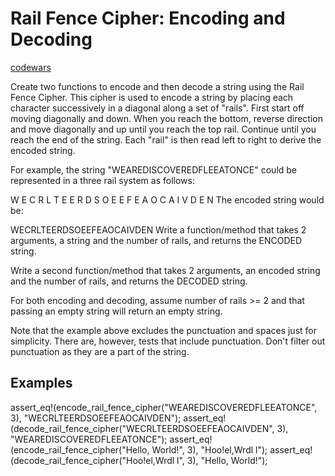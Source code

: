# Rail Fence Cipher: Encoding and Decoding

[codewars](https://www.codewars.com/kata/58c5577d61aefcf3ff000081/train/rust)

Create two functions to encode and then decode a string using the Rail Fence Cipher. This cipher is used to encode a string by placing each character successively in a diagonal along a set of "rails". First start off moving diagonally and down. When you reach the bottom, reverse direction and move diagonally and up until you reach the top rail. Continue until you reach the end of the string. Each "rail" is then read left to right to derive the encoded string.

For example, the string "WEAREDISCOVEREDFLEEATONCE" could be represented in a three rail system as follows:

W       E       C       R       L       T       E
  E   R   D   S   O   E   E   F   E   A   O   C
    A       I       V       D       E       N
The encoded string would be:

WECRLTEERDSOEEFEAOCAIVDEN
Write a function/method that takes 2 arguments, a string and the number of rails, and returns the ENCODED string.

Write a second function/method that takes 2 arguments, an encoded string and the number of rails, and returns the DECODED string.

For both encoding and decoding, assume number of rails >= 2 and that passing an empty string will return an empty string.

Note that the example above excludes the punctuation and spaces just for simplicity. There are, however, tests that include punctuation. Don't filter out punctuation as they are a part of the string.

## Examples

assert_eq!(encode_rail_fence_cipher("WEAREDISCOVEREDFLEEATONCE", 3), "WECRLTEERDSOEEFEAOCAIVDEN");
assert_eq!(decode_rail_fence_cipher("WECRLTEERDSOEEFEAOCAIVDEN", 3), "WEAREDISCOVEREDFLEEATONCE");
assert_eq!(encode_rail_fence_cipher("Hello, World!", 3), "Hoo!el,Wrdl l");
assert_eq!(decode_rail_fence_cipher("Hoo!el,Wrdl l", 3), "Hello, World!");
